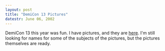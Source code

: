 ```yaml
---
layout: post
title: "DemiCon 13 Pictures"
datestr: June 06, 2002
---
```


DemiCon 13 this year was fun. I have pictures, and they are <a href="http://www.wookphoto.com/DemiCon/DemiCon-13-1/1870566_hqT2Q9">here</a>.
I'm still looking for names for some of the subjects of the pictures, but the
pictures themselves are ready.

